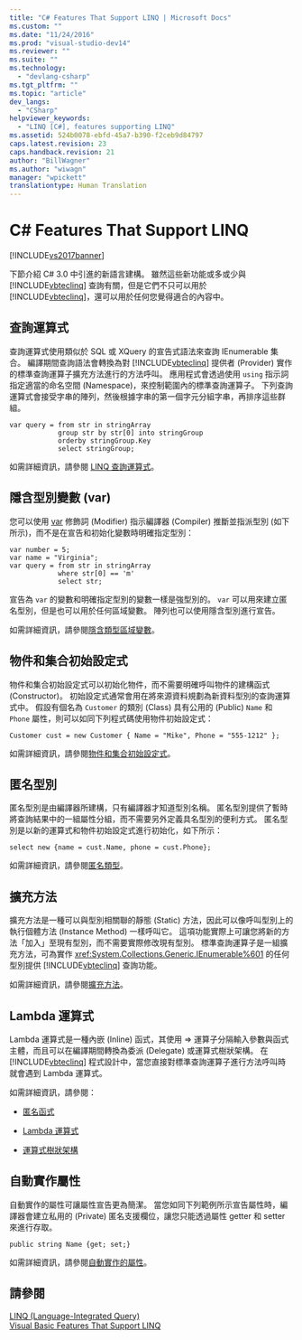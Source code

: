 ```yaml
---
title: "C# Features That Support LINQ | Microsoft Docs"
ms.custom: ""
ms.date: "11/24/2016"
ms.prod: "visual-studio-dev14"
ms.reviewer: ""
ms.suite: ""
ms.technology: 
  - "devlang-csharp"
ms.tgt_pltfrm: ""
ms.topic: "article"
dev_langs: 
  - "CSharp"
helpviewer_keywords: 
  - "LINQ [C#], features supporting LINQ"
ms.assetid: 524b0078-ebfd-45a7-b390-f2ceb9d84797
caps.latest.revision: 23
caps.handback.revision: 21
author: "BillWagner"
ms.author: "wiwagn"
manager: "wpickett"
translationtype: Human Translation
---
```

# C# Features That Support LINQ
[!INCLUDE[vs2017banner](../../../../csharp/includes/vs2017banner.md)]

下節介紹 C\# 3.0 中引進的新語言建構。  雖然這些新功能或多或少與 [!INCLUDE[vbteclinq](../../../../csharp/includes/vbteclinq_md.md)] 查詢有關，但是它們不只可以用於 [!INCLUDE[vbteclinq](../../../../csharp/includes/vbteclinq_md.md)]，還可以用於任何您覺得適合的內容中。  
  
## 查詢運算式  
 查詢運算式使用類似於 SQL 或 XQuery 的宣告式語法來查詢 IEnumerable 集合。  編譯期間查詢語法會轉換為對 [!INCLUDE[vbteclinq](../../../../csharp/includes/vbteclinq_md.md)] 提供者 \(Provider\) 實作的標準查詢運算子擴充方法進行的方法呼叫。  應用程式會透過使用 `using` 指示詞指定適當的命名空間 \(Namespace\)，來控制範圍內的標準查詢運算子。  下列查詢運算式會接受字串的陣列，然後根據字串的第一個字元分組字串，再排序這些群組。  
  
```  
var query = from str in stringArray  
            group str by str[0] into stringGroup  
            orderby stringGroup.Key  
            select stringGroup;  
```  
  
 如需詳細資訊，請參閱 [LINQ 查詢運算式](../../../../csharp/programming-guide/linq-query-expressions/index.md)。  
  
## 隱含型別變數 \(var\)  
 您可以使用 [var](../../../../csharp/language-reference/keywords/var.md) 修飾詞 \(Modifier\) 指示編譯器 \(Compiler\) 推斷並指派型別 \(如下所示\)，而不是在宣告和初始化變數時明確指定型別：  
  
```  
var number = 5;  
var name = "Virginia";  
var query = from str in stringArray  
            where str[0] == 'm'  
            select str;  
```  
  
 宣告為 `var` 的變數和明確指定型別的變數一樣是強型別的。  `var` 可以用來建立匿名型別，但是也可以用於任何區域變數。  陣列也可以使用隱含型別進行宣告。  
  
 如需詳細資訊，請參閱[隱含類型區域變數](../../../../csharp/programming-guide/classes-and-structs/implicitly-typed-local-variables.md)。  
  
## 物件和集合初始設定式  
 物件和集合初始設定式可以初始化物件，而不需要明確呼叫物件的建構函式 \(Constructor\)。  初始設定式通常會用在將來源資料規劃為新資料型別的查詢運算式中。  假設有個名為 `Customer` 的類別 \(Class\) 具有公用的 \(Public\) `Name` 和 `Phone` 屬性，則可以如同下列程式碼使用物件初始設定式：  
  
```  
Customer cust = new Customer { Name = "Mike", Phone = "555-1212" };  
```  
  
 如需詳細資訊，請參閱[物件和集合初始設定式](../../../../csharp/programming-guide/classes-and-structs/object-and-collection-initializers.md)。  
  
## 匿名型別  
 匿名型別是由編譯器所建構，只有編譯器才知道型別名稱。  匿名型別提供了暫時將查詢結果中的一組屬性分組，而不需要另外定義具名型別的便利方式。  匿名型別是以新的運算式和物件初始設定式進行初始化，如下所示：  
  
```  
select new {name = cust.Name, phone = cust.Phone};  
```  
  
 如需詳細資訊，請參閱[匿名類型](../../../../csharp/programming-guide/classes-and-structs/anonymous-types.md)。  
  
## 擴充方法  
 擴充方法是一種可以與型別相關聯的靜態 \(Static\) 方法，因此可以像呼叫型別上的執行個體方法 \(Instance Method\) 一樣呼叫它。  這項功能實際上可讓您將新的方法「加入」至現有型別，而不需要實際修改現有型別。  標準查詢運算子是一組擴充方法，可為實作 <xref:System.Collections.Generic.IEnumerable%601> 的任何型別提供 [!INCLUDE[vbteclinq](../../../../csharp/includes/vbteclinq_md.md)] 查詢功能。  
  
 如需詳細資訊，請參閱[擴充方法](../../../../csharp/programming-guide/classes-and-structs/extension-methods.md)。  
  
## Lambda 運算式  
 Lambda 運算式是一種內嵌 \(Inline\) 函式，其使用 \=\> 運算子分隔輸入參數與函式主體，而且可以在編譯期間轉換為委派 \(Delegate\) 或運算式樹狀架構。  在 [!INCLUDE[vbteclinq](../../../../csharp/includes/vbteclinq_md.md)] 程式設計中，當您直接對標準查詢運算子進行方法呼叫時就會遇到 Lambda 運算式。  
  
 如需詳細資訊，請參閱：  
  
-   [匿名函式](../../../../csharp/programming-guide/statements-expressions-operators/anonymous-functions.md)  
  
-   [Lambda 運算式](../../../../csharp/programming-guide/statements-expressions-operators/lambda-expressions.md)  
  
-   [運算式樹狀架構](../Topic/Expression%20Trees%20\(C%23%20and%20Visual%20Basic\).md)  
  
## 自動實作屬性  
 自動實作的屬性可讓屬性宣告更為簡潔。  當您如同下列範例所示宣告屬性時，編譯器會建立私用的 \(Private\) 匿名支援欄位，讓您只能透過屬性 getter 和 setter 來進行存取。  
  
```  
public string Name {get; set;}  
```  
  
 如需詳細資訊，請參閱[自動實作的屬性](../../../../csharp/programming-guide/classes-and-structs/auto-implemented-properties.md)。  
  
## 請參閱  
 [LINQ \(Language\-Integrated Query\)](../Topic/LINQ%20\(Language-Integrated%20Query\).md)   
 [Visual Basic Features That Support LINQ](../../../../visual-basic/programming-guide/concepts/linq/features-that-support-linq.md)